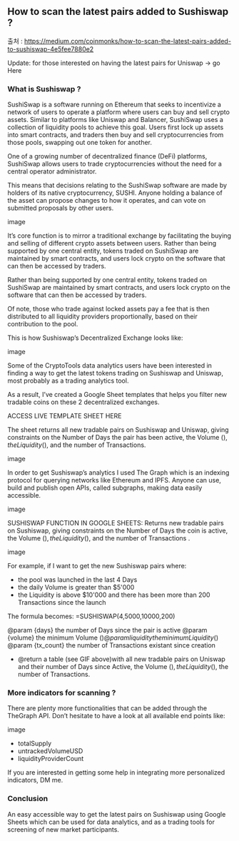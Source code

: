 ## How to scan the latest pairs added to Sushiswap ?

출처 : https://medium.com/coinmonks/how-to-scan-the-latest-pairs-added-to-sushiswap-4e5fee7880e2

Update: for those interested on having the latest pairs for Uniswap -> go Here

### What is Sushiswap ?

SushiSwap is a software running on Ethereum that seeks to incentivize a network of users to operate a platform where users can buy and sell crypto assets. Similar to platforms like Uniswap and Balancer, SushiSwap uses a collection of liquidity pools to achieve this goal. Users first lock up assets into smart contracts, and traders then buy and sell cryptocurrencies from those pools, swapping out one token for another.

One of a growing number of decentralized finance (DeFi) platforms, SushiSwap allows users to trade cryptocurrencies without the need for a central operator administrator.

This means that decisions relating to the SushiSwap software are made by holders of its native cryptocurrency, SUSHI. Anyone holding a balance of the asset can propose changes to how it operates, and can vote on submitted proposals by other users.

image

It’s core function is to mirror a traditional exchange by facilitating the buying and selling of different crypto assets between users. Rather than being supported by one central entity, tokens traded on SushiSwap are maintained by smart contracts, and users lock crypto on the software that can then be accessed by traders.

Rather than being supported by one central entity, tokens traded on SushiSwap are maintained by smart contracts, and users lock crypto on the software that can then be accessed by traders.

Of note, those who trade against locked assets pay a fee that is then distributed to all liquidity providers proportionally, based on their contribution to the pool.

This is how Sushiswap’s Decentralized Exchange looks like:

image

Some of the CryptoTools data analytics users have been interested in finding a way to get the latest tokens trading on Sushiswap and Uniswap, most probably as a trading analytics tool.

As a result, I’ve created a Google Sheet templates that helps you filter new tradable coins on these 2 decentralized exchanges.

ACCESS LIVE TEMPLATE SHEET HERE

The sheet returns all new tradable pairs on Sushiswap and Uniswap, giving constraints on the Number of Days the pair has been active, the Volume ($), the Liquidity ($), and the number of Transactions.

image

In order to get Sushiswap’s analytics I used The Graph which is an indexing protocol for querying networks like Ethereum and IPFS. Anyone can use, build and publish open APIs, called subgraphs, making data easily accessible.

image

SUSHISWAP FUNCTION IN GOOGLE SHEETS:
Returns new tradable pairs on Sushiswap, giving constraints on the Number of Days the coin is active, the Volume ($), the Liquidity ($), and the number of Transactions .

image

For example, if I want to get the new Sushiswap pairs where:
- the pool was launched in the last 4 Days
- the daily Volume is greater than $5'000
-  the Liquidity is above $10'000
and there has been more than 200 Transactions since the launch

The formula becomes: =SUSHISWAP(4,5000,10000,200)

@param {days} the number of Days since the pair is active
@param {volume} the minimum Volume ($)
@param {liquidity} the minimum Liquidity ($)
@param {tx_count} the number of Transactions existant since creation

* @return a table (see GIF above)with all new tradable pairs on Uniswap and their number of Days since Active, the Volume ($), the Liquidity ($), the number of Transactions.

### More indicators for scanning ?

There are plenty more functionalities that can be added through the TheGraph API. Don’t hesitate to have a look at all available end points like:

image 

- totalSupply
- untrackedVolumeUSD
-  liquidityProviderCount

If you are interested in getting some help in integrating more personalized indicators, DM me.

### Conclusion

An easy accessible way to get the latest pairs on Sushiswap using Google Sheets which can be used for data analytics, and as a trading tools for screening of new market participants.